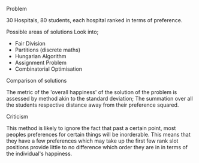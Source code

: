 
Problem

30 Hospitals, 80 students, each hospital ranked in terms of preference.


Possible areas of solutions
Look into;
 * Fair Division
 * Partitions (discrete maths)
 * Hungarian Algorithm
 * Assignment Problem
 * Combinatorial Optimisation


Comparison of solutions

The metric of the 'overall happiness' of the solution of the problem is
assessed by method akin to the standard deviation;
The summation over all the students respective distance away from their
preference squared. 


Criticism

This method is likely to ignore the fact that past a certain point, most
peoples preferences for certain things will be inorderable. This 
means that they have a few preferences which may take up the first few 
rank slot positions provide little to no difference which order they are in
in terms of the individual's happiness.

